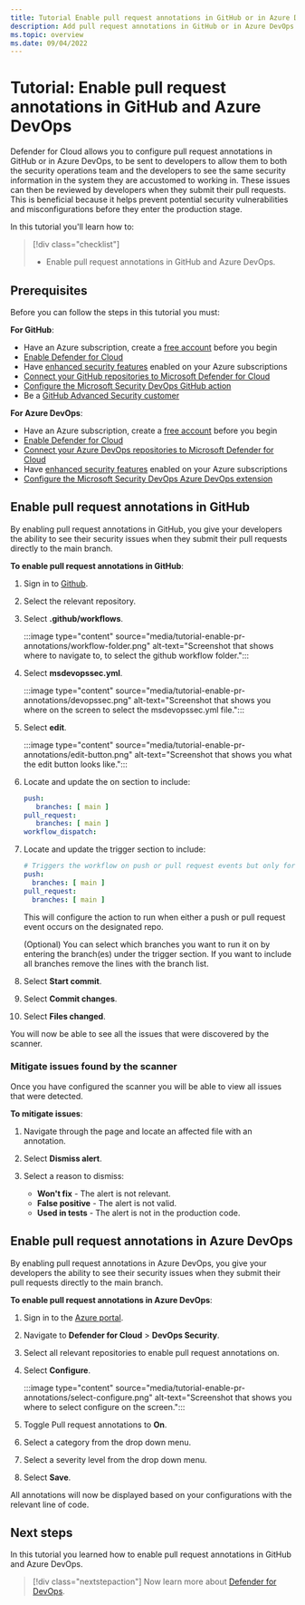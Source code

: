```yaml
---
title: Tutorial Enable pull request annotations in GitHub or in Azure DevOps
description: Add pull request annotations in GitHub or in Azure DevOps for your SecOps and developer teams so that they can be on the same page when it comes to mitigating issues.
ms.topic: overview
ms.date: 09/04/2022
---
```


# Tutorial: Enable pull request annotations in GitHub and Azure DevOps

Defender for Cloud allows you to configure pull request annotations in GitHub or in Azure DevOps, to be sent to developers to allow them to both the security operations team and the developers to see the same security information in the system they are accustomed to working in. These issues can then be reviewed by developers when they submit their pull requests. This is beneficial because it helps prevent potential security vulnerabilities and misconfigurations before they enter the production stage. 

In this tutorial you'll learn how to:

> [!div class="checklist"]
> * Enable pull request annotations in GitHub and Azure DevOps.

## Prerequisites

Before you can follow the steps in this tutorial you must:

**For GitHub**:

 - Have an Azure subscription, create a [free account](https://azure.microsoft.com/free/) before you begin
 - [Enable Defender for Cloud](get-started.md)
 - Have [enhanced security features](enhanced-security-features-overview.md) enabled on your Azure subscriptions
 - [Connect your GitHub repositories to Microsoft Defender for Cloud](quickstart-onboard-github.md)
 - [Configure the Microsoft Security DevOps GitHub action](msdo-github-action.md)
 - Be a [GitHub Advanced Security customer](https://docs.github.com/en/get-started/learning-about-github/about-github-advanced-security)
 
**For Azure DevOps**:

 - Have an Azure subscription, create a [free account](https://azure.microsoft.com/free/) before you begin
 - [Enable Defender for Cloud](get-started.md)
  - [Connect your Azure DevOps repositories to Microsoft Defender for Cloud](quickstart-onboard-ado.md)
  - Have [enhanced security features](enhanced-security-features-overview.md) enabled on your Azure subscriptions
 - [Configure the Microsoft Security DevOps Azure DevOps extension](msdo-azure-devops-extension.md)

## Enable pull request annotations in GitHub

By enabling pull request annotations in GitHub, you give your developers the ability to see their security issues when they submit their pull requests directly to the main branch.

**To enable pull request annotations in GitHub**:

1. Sign in to [Github](https://github.com/).

1. Select the relevant repository.

1. Select **.github/workflows**.

    :::image type="content" source="media/tutorial-enable-pr-annotations/workflow-folder.png" alt-text="Screenshot that shows where to navigate to, to select the github workflow folder.":::

1. Select **msdevopssec.yml**.

    :::image type="content" source="media/tutorial-enable-pr-annotations/devopssec.png" alt-text="Screenshot that shows you where on the screen to select the msdevopssec.yml file.":::

1. Select **edit**.

    :::image type="content" source="media/tutorial-enable-pr-annotations/edit-button.png" alt-text="Screenshot that shows you what the edit button looks like.":::

1. Locate and update the on section to include:

    ```yml
    push:    
       branches: [ main ]  
    pull_request:    
       branches: [ main ]  
    workflow_dispatch:
    ```

1. Locate and update the trigger section to include:

    ```yml
    # Triggers the workflow on push or pull request events but only for the main branch
    push: 
      branches: [ main ]
    pull_request:
      branches: [ main ]
    ```
    This will configure the action to run when either a push or pull request event occurs on the designated repo.  

    (Optional) You can select which branches you want to run it on by entering the branch(es) under the trigger section. If you want to include all branches remove the lines with the branch list.  

1. Select **Start commit**.

1. Select **Commit changes**.

1. Select **Files changed**.

You will now be able to see all the issues that were discovered by the scanner.

### Mitigate issues found by the scanner

Once you have configured the scanner you will be able to view all issues that were detected.

**To mitigate issues**:

1. Navigate through the page and locate an affected file with an annotation.

1. Select **Dismiss alert**.

1. Select a reason to dismiss:

    - **Won't fix** - The alert is not relevant.
    - **False positive** - The alert is not valid.
    - **Used in tests** - The alert is not in the production code.

## Enable pull request annotations in Azure DevOps

By enabling pull request annotations in Azure DevOps, you give your developers the ability to see their security issues when they submit their pull requests directly to the main branch.

**To enable pull request annotations in Azure DevOps**:

1. Sign in to the [Azure portal](https://portal.azure.com).

1. Navigate to **Defender for Cloud** > **DevOps Security**.

1. Select all relevant repositories to enable pull request annotations on.

1. Select **Configure**.

    :::image type="content" source="media/tutorial-enable-pr-annotations/select-configure.png" alt-text="Screenshot that shows you where to select configure on the screen.":::

1. Toggle Pull request annotations to **On**.

1. Select a category from the drop down menu.

1. Select a severity level from the drop down menu.

1. Select **Save**.

All annotations will now be displayed based on your configurations with the relevant line of code.

## Next steps

In this tutorial you learned how to enable pull request annotations in GitHub and Azure DevOps.


> [!div class="nextstepaction"]
> Now learn more about [Defender for DevOps](defender-for-devops-introduction.md).